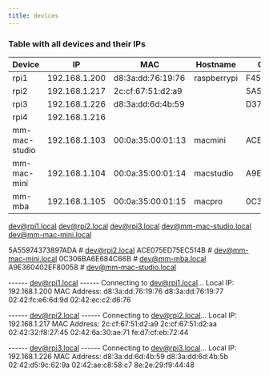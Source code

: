 ```yaml
---
title: devices
---
```




### Table with all devices and their IPs

| Device | IP | MAC | Hostname | GPG Public Key | Notes |
| --- | --- | --- | --- | --- | --- |
| rpi1 | 192.168.1.200 | d8:3a:dd:76:19:76  | raspberrypi | F45767EA17EFAFBC | |
| rpi2 | 192.168.1.217 | 2c:cf:67:51:d2:a9 |  | 5A55974373897ADA | |
| rpi3 | 192.168.1.226 | d8:3a:dd:6d:4b:59 |  | D37629BF7EAFD4E5 | |
| rpi4 | 192.168.1.216 |
| mm-mac-studio | 192.168.1.103 | 00:0a:35:00:01:13 | macmini | ACE075ED75EC514B | |
| mm-mac-mini | 192.168.1.104 | 00:0a:35:00:01:14 | macstudio | A9E360402EF80058 | |
| mm-mba | 192.168.1.105 | 00:0a:35:00:01:15 | macpro | 0C306BA6E684C66B | |



dev@rpi1.local
dev@rpi2.local
dev@rpi3.local
dev@mm-mac-studio.local
dev@mm-mac-mini.local

5A55974373897ADA # dev@rpi2.local
ACE075ED75EC514B # dev@mm-mac-mini.local
0C306BA6E684C66B # dev@mm-mba.local
A9E360402EF80058 # dev@mm-mac-studio.local

------ dev@rpi1.local ------
Connecting to dev@rpi1.local...
Local IP: 192.168.1.200
MAC Address: d8:3a:dd:76:19:76
d8:3a:dd:76:19:77
02:42:fc:e6:6d:9d
02:42:ec:c2:d6:76

------ dev@rpi2.local ------
Connecting to dev@rpi2.local...
Local IP: 192.168.1.217
MAC Address: 2c:cf:67:51:d2:a9
2c:cf:67:51:d2:aa
02:42:32:f8:27:45
02:42:6a:30:ae:71
fe:d7:cf:eb:72:44

------ dev@rpi3.local ------
Connecting to dev@rpi3.local...
Local IP: 192.168.1.226
MAC Address: d8:3a:dd:6d:4b:59
d8:3a:dd:6d:4b:5b
02:42:d5:9c:62:9a
02:42:ae:c8:58:c7
8e:2e:29:f9:44:48
